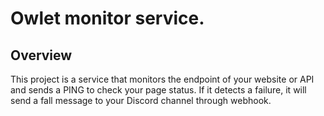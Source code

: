Owlet monitor service.
=======================================

Overview
--------
This project is a service that monitors the endpoint of your website or API and sends a PING to check your page status. If it detects a failure, it will send a fall message to your Discord channel through webhook.

